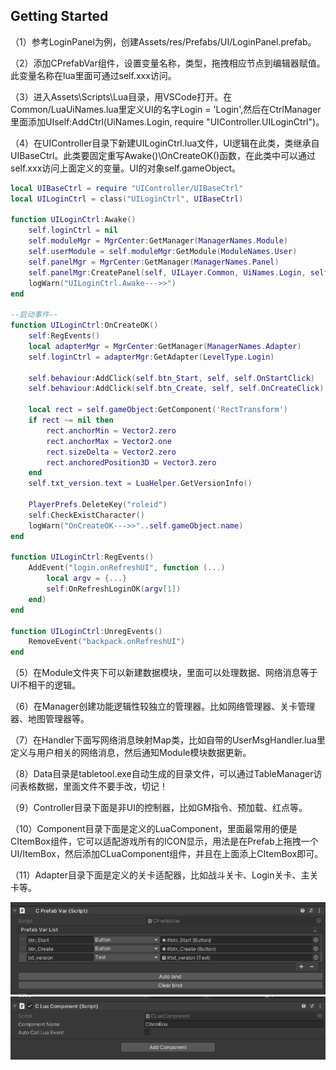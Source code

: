 ## Getting Started

（1）参考LoginPanel为例，创建Assets/res/Prefabs/UI/LoginPanel.prefab。

（2）添加CPrefabVar组件，设置变量名称，类型，拖拽相应节点到编辑器赋值。此变量名称在lua里面可通过self.xxx访问。

（3）进入Assets\Scripts\Lua目录，用VSCode打开。在Common/LuaUiNames.lua里定义UI的名字Login = 'Login',然后在CtrlManager里面添加UIself:AddCtrl(UiNames.Login, require "UIController.UILoginCtrl")。

（4）在UIController目录下新建UILoginCtrl.lua文件，UI逻辑在此类，类继承自UIBaseCtrl。此类要固定重写Awake()\OnCreateOK()函数，在此类中可以通过self.xxx访问上面定义的变量。UI的对象self.gameObject。

```lua
local UIBaseCtrl = require "UIController/UIBaseCtrl"
local UILoginCtrl = class("UILoginCtrl", UIBaseCtrl)

function UILoginCtrl:Awake()
	self.loginCtrl = nil
	self.moduleMgr = MgrCenter:GetManager(ManagerNames.Module)
	self.userModule = self.moduleMgr:GetModule(ModuleNames.User)
	self.panelMgr = MgrCenter:GetManager(ManagerNames.Panel)
	self.panelMgr:CreatePanel(self, UILayer.Common, UiNames.Login, self.OnCreateOK)
	logWarn("UILoginCtrl.Awake--->>")
end

--启动事件--
function UILoginCtrl:OnCreateOK()
	self:RegEvents()
	local adapterMgr = MgrCenter:GetManager(ManagerNames.Adapter)
	self.loginCtrl = adapterMgr:GetAdapter(LevelType.Login)

	self.behaviour:AddClick(self.btn_Start, self, self.OnStartClick)
	self.behaviour:AddClick(self.btn_Create, self, self.OnCreateClick)

	local rect = self.gameObject:GetComponent('RectTransform')
	if rect ~= nil then
		rect.anchorMin = Vector2.zero
		rect.anchorMax = Vector2.one
		rect.sizeDelta = Vector2.zero
		rect.anchoredPosition3D = Vector3.zero
	end
	self.txt_version.text = LuaHelper.GetVersionInfo()

	PlayerPrefs.DeleteKey("roleid")
	self:CheckExistCharacter()
	logWarn("OnCreateOK--->>"..self.gameObject.name)
end

function UILoginCtrl:RegEvents()
	AddEvent("login.onRefreshUI", function (...)
		local argv = {...}
		self:OnRefreshLoginOK(argv[1]) 
	end)
end

function UILoginCtrl:UnregEvents()
	RemoveEvent("backpack.onRefreshUI")
end
```

（5）在Module文件夹下可以新建数据模块，里面可以处理数据、网络消息等于UI不相干的逻辑。

（6）在Manager创建功能逻辑性较独立的管理器。比如网络管理器、关卡管理器、地图管理器等。

（7）在Handler下面写网络消息映射Map类，比如自带的UserMsgHandler.lua里定义与用户相关的网络消息，然后通知Module模块数据更新。

（8）Data目录是tabletool.exe自动生成的目录文件，可以通过TableManager访问表格数据，里面文件不要手改，切记！

（9）Controller目录下面是非UI的控制器，比如GM指令、预加载、红点等。

（10）Component目录下面是定义的LuaComponent，里面最常用的便是CItemBox组件，它可以适配游戏所有的ICON显示，用法是在Prefab上拖拽一个UI/ItemBox，然后添加CLuaComponent组件，并且在上面添上CItemBox即可。

（11）Adapter目录下面是定义的关卡适配器，比如战斗关卡、Login关卡、主关卡等。

<img src="../Screenshot/CPrefab.png" />
<img src="../Screenshot/LuaComponent.png" />